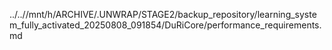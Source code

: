 ../..//mnt/h/ARCHIVE/.UNWRAP/STAGE2/backup_repository/learning_system_fully_activated_20250808_091854/DuRiCore/performance_requirements.md